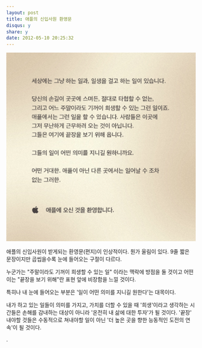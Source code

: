 ```yaml
---
layout: post
title: 애플의 신입사원 환영문
disqus: y
share: y
date: 2012-05-10 20:25:32
---
```


![애플 신입사원환영문 이미지](/images/apple.png)

애플의 신입사원이 받게되는 환영문(편지)이 인상적이다. 뭔가 울림이 있다. 9줄 짧은 문장이지만 곱씹을수록 눈에 들어오는 구절이 다르다. 

누군가는 "주말이라도 기꺼이 희생할 수 있는 일" 이라는 맥락에 방점을 둘 것이고 어떤이는 "끝장을 보기 위해"란 표현 앞에 비장함을 느낄 것이다. 

특히나 내 눈에 들어오는 부분은 '일이 어떤 의미를 지니길 원한다'는 대목이다. 

내가 하고 있는 일들이 의미를 가지고, 가치를 더할 수 있을 때 '희생'이라고 생각하는 시간들은 손해를 감내하는 대상이 아니라 '온전히 내 삶에 대한 투자'가 될 것이다. '끝장' 내야할 것들은 수동적으로 쳐내야할 일이 아닌 '더 높은 곳을 향한 능동적인 도전의 연속'이 될 것이다.

.
